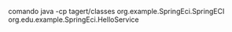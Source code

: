 comando
  java -cp tagert/classes org.example.SpringEci.SpringECI org.edu.example.SpringEci.HelloService
